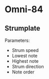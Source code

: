 # Omni-84

## Strumplate

Parameters:

- Strum speed
- Lowest note
- Highest note
- Strum direction
- Note order
